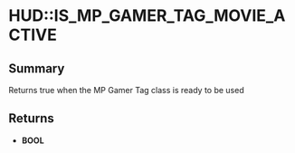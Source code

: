 # HUD::IS_MP_GAMER_TAG_MOVIE_ACTIVE

## Summary
Returns true when the MP Gamer Tag class is ready to be used

## Returns
* **BOOL**